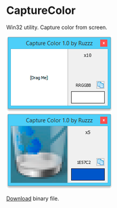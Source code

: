 CaptureColor
============

Win32 utility. Capture color from screen.

![CaptureColor screenshot 1][CaptureColor_Screenshot_1]
![CaptureColor screenshot 2][CaptureColor_Screenshot_2]

[Download] binary file.

[CaptureColor_Screenshot_1]: https://raw.githubusercontent.com/Ruzzz/CaptureColor/master/docs/CaptureColor_1.png
[CaptureColor_Screenshot_2]: https://raw.githubusercontent.com/Ruzzz/CaptureColor/master/docs/CaptureColor_2.png
[Download]:https://github.com/Ruzzz/CaptureColor/releases
